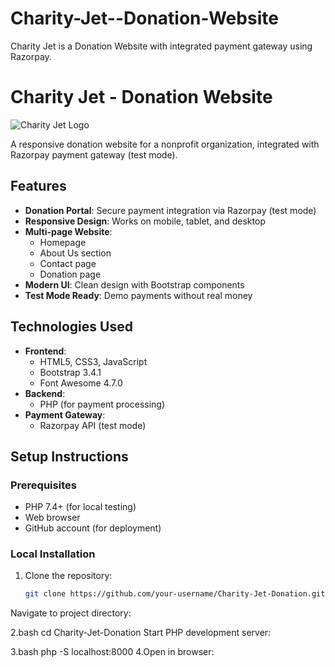 # Charity-Jet--Donation-Website
Charity Jet is a Donation Website with integrated payment gateway using Razorpay. 
# Charity Jet - Donation Website

![Charity Jet Logo](images/logo.png)

A responsive donation website for a nonprofit organization, integrated with Razorpay payment gateway (test mode).

## Features

- **Donation Portal**: Secure payment integration via Razorpay (test mode)
- **Responsive Design**: Works on mobile, tablet, and desktop
- **Multi-page Website**: 
  - Homepage
  - About Us section
  - Contact page
  - Donation page
- **Modern UI**: Clean design with Bootstrap components
- **Test Mode Ready**: Demo payments without real money

## Technologies Used

- **Frontend**:
  - HTML5, CSS3, JavaScript
  - Bootstrap 3.4.1
  - Font Awesome 4.7.0
- **Backend**:
  - PHP (for payment processing)
- **Payment Gateway**:
  - Razorpay API (test mode)

## Setup Instructions

### Prerequisites
- PHP 7.4+ (for local testing)
- Web browser
- GitHub account (for deployment)

### Local Installation
1. Clone the repository:
   ```bash
   git clone https://github.com/your-username/Charity-Jet-Donation.git
Navigate to project directory:

2.bash
cd Charity-Jet-Donation
Start PHP development server:

3.bash
php -S localhost:8000
4.Open in browser: